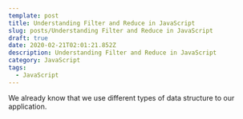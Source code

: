 ```yaml
---
template: post
title: Understanding Filter and Reduce in JavaScript
slug: posts/Understanding Filter and Reduce in JavaScript
draft: true
date: 2020-02-21T02:01:21.852Z
description: Understanding Filter and Reduce in JavaScript
category: JavaScript
tags:
  - JavaScript
---
```

We already know that we use different types of data structure to our application.
